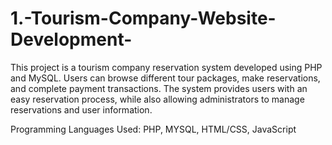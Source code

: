# 1.-Tourism-Company-Website-Development-

This project is a tourism company reservation system developed using PHP and MySQL. Users can browse different tour packages, make reservations, and complete payment transactions. The system provides users with an easy reservation process, while also allowing administrators to manage reservations and user information.

Programming Languages ​​Used: PHP, MYSQL, HTML/CSS, JavaScript
